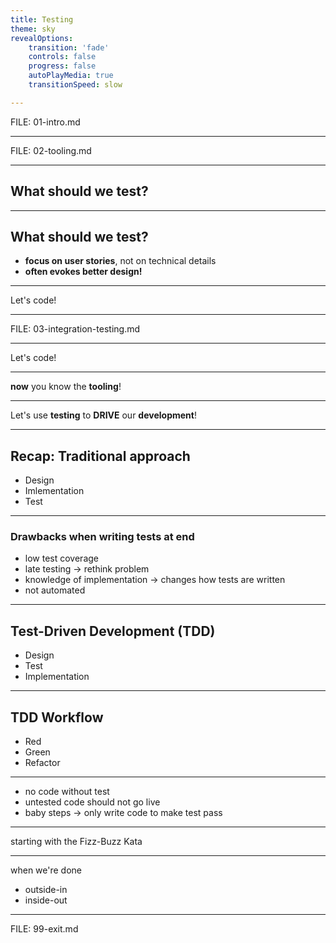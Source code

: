 ```yaml
---
title: Testing
theme: sky
revealOptions:
    transition: 'fade'
    controls: false
    progress: false
    autoPlayMedia: true
    transitionSpeed: slow

---
```


FILE: 01-intro.md

---

FILE: 02-tooling.md

---

## What should we test?

---

## What should we test?

- **focus on user stories**, not on technical details
- **often evokes better design!**

---

Let's code!

---

FILE: 03-integration-testing.md

---

Let's code!

---

**now** you know the **tooling**!

---

Let's use **testing** to **DRIVE** our **development**!

---

## Recap: Traditional approach

- Design
- Imlementation
- Test

---

### Drawbacks when writing tests at end

- low test coverage
- late testing -> rethink problem
- knowledge of implementation -> changes how tests are written
- not automated

---

## Test-Driven Development (TDD)

- Design
- Test
- Implementation

---

## TDD Workflow

- Red
- Green
- Refactor

---

- no code without test
- untested code should not go live
- baby steps -> only write code to make test pass

---

starting with the Fizz-Buzz Kata

---

when we're done

- outside-in
- inside-out

---

FILE: 99-exit.md
